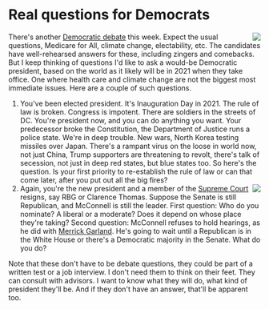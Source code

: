 # Real questions for Democrats
<img src="http://scripting.com/images/2020/02/17/sandersOnCnn.png" border="0" align="right">There's another <a href="https://www.vox.com/2020/2/7/21120657/democratic-debates-las-vegas-nevada-charleston">Democratic debate</a> this week. Expect the usual questions, Medicare for All, climate change, electability, etc. The candidates have well-rehearsed answers for these, including zingers and comebacks. But I keep thinking of questions I'd like to ask a would-be Democratic president, based on the world as it likely will be in 2021 when they take office. One where health care and climate change are not the biggest most immediate issues. Here are a couple of such questions. 
1. You've been elected president. It's Inauguration Day in 2021. The rule of law is broken. Congress is impotent. There are soldiers in the streets of DC. You're president now, and you can do anything you want. Your predecessor broke the Constitution, the Department of Justice runs a police state. We're in deep trouble. New wars, North Korea testing missiles over Japan. There's a rampant virus on the loose in world now, not just China, Trump supporters are threatening to revolt, there's talk of secession, not just in deep red states, but blue states too. So here's the question. Is your first priority to re-establish the rule of law or can that come later, after you put out all the big fires?
2. <img src="http://scripting.com/images/2020/02/17/sandersOnCnn.png" border="0" align="right">Again, you're the new president and a member of the <a href="https://www.supremecourt.gov/about/justices.aspx">Supreme Court</a> resigns, say RBG or Clarence Thomas. Suppose the Senate is still Republican, and McConnell is still the leader. First question: Who do you nominate? A liberal or a moderate? Does it depend on whose place they're taking? Second question: McConnell refuses to hold hearings, as he did with <a href="https://en.wikipedia.org/wiki/Merrick_Garland">Merrick Garland</a>. He's going to wait until a Republican is in the White House or there's a Democratic majority in the Senate. What do you do?

Note that these don't have to be debate questions, they could be part of a written test or a job interview. I don't need them to think on their feet. They can consult with advisors. I want to know what they will do, what kind of president they'll be. And if they don't have an answer, that'll be apparent too.

